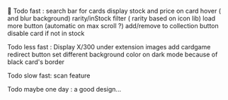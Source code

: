 🌹
Todo fast :
search bar for cards
display stock and price on card hover ( and blur background)
rarity/inStock filter ( rarity based on icon lib)
load more button (automatic on max scroll ?)
add/remove to collection button
disable card if not in stock

Todo less fast :
Display X/300 under extension images
add cardgame redirect button
set different background color on dark mode because of black card's border

Todo slow fast:
scan feature

Todo maybe one day :
a good design...
